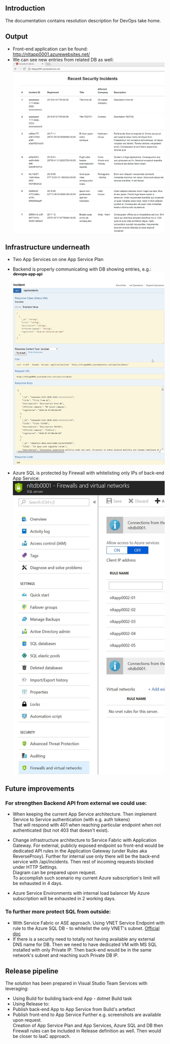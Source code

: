 
## Introduction 
The documentation contains resolution description for DevOps take home. 

## Output

 - Front-end application can be found:  
http://nltapp0001.azurewebsites.net/  
 - We can see new entries from related DB as well:    
![](./images/DevOps01.png)   


## Infrastructure underneath 

- Two App Services on one App Service Plan

-  Backend is properly communicating with DB showing entries, e.g.:  
![](./images/DevOps02.png)   
-  Azure SQL is protected by Firewall with whitelisting only IPs of back-end App Service:  
![](./images/DevOps03.png)   

## Future improvements  

### For strengthen Backend API from external we could use: 
  - When keeping the current App Service architecture. Then implement Service to Service authentication (with e.g. auth tokens)  
  That will respond with 401 when reaching particular endpoint when not authenticated (but not 403 that doesn't exist).  

  - Change infrastructure architecture to Service Fabric with Application Gateway. For external, publicly exposed endpoint so front-end would be dedicated API rules in the Application Gateway (under Rules aka ReverseProxy). Further for internal use only there will be the back-end service with /api/incidents. Then rest of incoming requests blocked under HTTP Settings.  
  Diagram can be prepared upon request.  
  To accomplish such scenario my current Azure subscription's limit will be exhausted in 4 days. 

  - Azure Service Environments with internal load balancer
  My Azure subscription will be exhausted in 2 working days.       

### To further more protect SQL from outside: 
 - With Service Fabric or ASE approach. Using VNET Service Endpoint with rule to the Azure SQL DB - to whitelist the only VNET's subnet. [Official doc](https://docs.microsoft.com/en-us/azure/sql-database/sql-database-vnet-service-endpoint-rule-overview)
 - If there is a security need to totally not having available any external DNS name for DB. Then we need to have dedicated VM with MS SQL installed with only Private IP. Then back-end would be in the same network's subnet and reaching such Private DB IP.  

 ## Release pipeline   
 
The solution has been prepared in Visual Studio Team Services with leveraging: 
 - Using Build for building back-end App - dotnet Build task  
 - Using Release to:
  - Publish back-end App to App Service from Build's artefact
  - Publish front-end to App Service
Further e.g. screenshots are available upon request.  
Creation of App Service Plan and App Services, Azure SQL and DB then Firewall rules can be included in Release definition  as well. Then would be closer to IaaC approach.  
